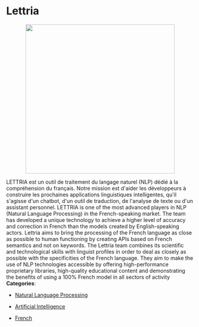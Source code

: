 # Lettria

<p align="center">
    <img width="400" src="https://raw.githubusercontent.com/awesome-apis/awesome-apis/apis/lettria/logo_256x256.png" />
</p>


LETTRIA est un outil de traitement du langage naturel (NLP) dédié à la compréhension du français. Notre mission est d'aider les développeurs à construire les prochaines applications linguistiques intelligentes, qu'il s'agisse d'un chatbot, d'un outil de traduction, de l'analyse de texte ou d'un assistant personnel. LETTRIA is one of the most advanced players in NLP (Natural Language Processing) in the French-speaking market.  The team has developed a unique technology to achieve a higher level of accuracy and correction in French than the models created by English-speaking actors. Lettria aims to bring the processing of the French language as close as possible to human functioning by creating APIs based on French semantics and not on keywords.  The Lettria team combines its scientific and technological skills with linguist profiles in order to deal as closely as possible with the specificities of the French language. They aim to make the use of NLP technologies accessible by offering high-performance proprietary libraries, high-quality educational content and demonstrating the benefits of using a 100% French model in all sectors of activity
**Categories**:

- [Natural Language Processing](https://github/awesome-apis/awesome-apis#natural-language-processing)

- [Artificial Intelligence](https://github/awesome-apis/awesome-apis#artificial-intelligence)

- [French](https://github/awesome-apis/awesome-apis#french)



